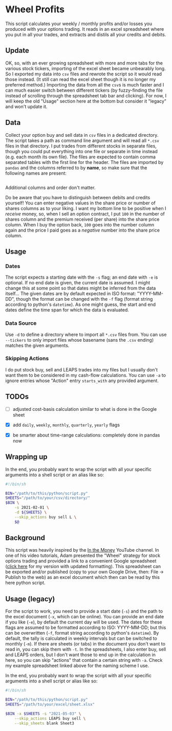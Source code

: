 # Wheel Profits

This script calculates your weekly / monthly profits and/or losses you produced with your
options trading. It reads in an excel spreadsheet where you put in all your trades, and
extracts and distils all your credits and debits.

## Update

OK, so, with an ever growing spreadsheet with more and more tabs for the various stock tickers,
importing of the excel sheet became unbearably long.
So I exported my data into `csv` files and rewrote the script so it would read those instead.
(It still can read the excel sheet though it is no longer my preferred method.)
Importing the data from all the `csv`s is much faster and I can much easier switch between different
tickers (by fuzzy-finding the file instead of scrolling through the spreadsheet tab bar and clicking).
For now, I will keep the old "Usage" section here at the bottom but consider it "legacy" and won't
update it.

## Data

Collect your option buy and sell data in `csv` files in a dedicated directory.
The script takes a path as command line argument and will read all `*.csv` files in that directory.
I put trades from different stocks in separate files, though you could put everything into one file
or separate in time instead (e.g. each month its own file).
The files are expected to contain comma separated tables with the first line for the header.
The files are imported by `pandas` and the columns referred to by **name**, so make sure that the
following names are present:
```Action,Date,# of Shares,Share Price,Status
```
Additional columns and order don't matter.

Do be aware that you have to distinguish between debits and credits yourself!
You can enter negative values in the share price or number of shares columns as to your liking.
I want my bottom line to be positive when I *receive* money, so, when I sell an option contract,
I put `100` in the number of shares column and the premium received (per share) into the
share price column. When I buy the option back, `100` goes into the number column again and the
price I paid goes as a *negative* number into the share price column.

## Usage

### Dates

The script expects a starting date with the `-s` flag; an end date with `-e` is optional.
If no end date is given, the current date is assumed.
I might change this at some point so that dates might be inferred from the data itself...
The given dates are by default expected in ISO format: "YYYY-MM-DD", though the format can be
changed with the `-f` flag (format string according to python's `datetime`).
As one might guess, the start and end dates define the time span for which the data is evaluated.

### Data Source

Use `-d` to define a directory where to import all `*.csv` files from.
You can use `--tickers` to only import files whose basename (sans the `.csv` ending) matches the
given arguments.

### Skipping Actions

I do put stock buy, sell and LEAPS trades into my files but I usually don't want them to be considered
in my cash-flow calculations.
You can use `-a` to ignore entries whose "Action" entry `starts_with` any provided argument.

## TODOs

- [ ] adjusted cost-basis calculation similar to what is done in the Google sheet
- [x] add `daily`, `weekly`, `monthly`, `quarterly`, `yearly` flags
- [x] be smarter about time-range calculations: completely done in pandas now


## Wrapping up

In the end, you probably want to wrap the script with all your specific arguments into a
shell script or an alias like so:

```bash
#!/bin/sh

BIN="/path/to/this/python/script.py"
SHEETS="/path/to/your/csv/directory/"
$BIN \
    -s 2021-02-01 \
    -d ${SHEETS} \
    --skip_actions buy sell L \
    $@
```

## Background

This script was heavily inspired by the [In the Money](https://www.youtube.com/channel/UCfMiRVQJuTj3NpZZP1tKShQ)
YouTube channel. In one of his video tutorials, Adam presented the "Wheel" strategy for
stock options trading and provided a link to a convenient Google spreadsheet
([click here](https://docs.google.com/spreadsheets/d/1mUJYD9jdVeEl-dwTfq2aXiPINf8698OehsSe34xOUfc/edit?usp=sharing) for my version with updated formatting).
This spreadsheet can be exported and/or published (copy to your own Google Drive, then:
File -> Publish to the web) as an excel document which then can be read by this here python script.

## Usage (legacy)

For the script to work, you need to provide a start date (`-s`) and the path to the excel
document (`-x`, which can be online). You can provide an end date if you like (`-e`),
by default the current day will be used. The dates for these flags are assumed to be formatted according
to ISO: YYYY-MM-DD; but this can be overwritten (`-f`, format string according to python's `datetime`).
By default, the tally is calculated in weekly intervals but can be switched to monthly (`-m`).
If there are sheets (or tabs) in the document you don't want to read in, you can skip them
with `-t`. In the spreadsheets, I also enter buy, sell and LEAPS orders, but I don't want
those to end up in the calculation in here, so you can skip "actions" that contain a certain
string with `-a`. Check my example spreadsheet linked above for the naming scheme I use.

In the end, you probably want to wrap the script with all your specific arguments into a
shell script or alias like so:

```bash
#!/bin/sh

BIN="/path/to/this/python/script.py"
SHEETS="/path/to/your/excel/sheet.xlsx"

$BIN -x $SHEETS -s "2021-05-03" \
    --skip_actions LEAPS buy sell \
    --skip_sheets blank Sheet3
```
